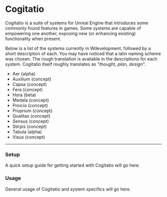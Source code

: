 # Cogitatio

Cogitatio is a suite of systems for Unreal Engine that introduces some commonly found features in games. Some systems are capable of empowering one another, exposing new (or enhancing existing) functionality when present.

Below is a list of the systems currently in Wdevelopment, followed by a short description of each. You may have noticed that a latin naming scheme was chosen. The rough translation is available in the descriptions for each system. Cogitatio itself roughly translates as "_thought, plan, design_".

* Aer (alpha)
* Auxilium (concept)
* Capsa (concept)
* Fera (concept)
* Hora (beta)
* Medela (concept)
* Proicio (concept)
* Proprium (concept)
* Qualitas (concept)
* Sensus (concept)
* Stirpis (concept)
* Tabula (alpha)
* Visus (concept)

-----

### Setup

A quick setup guide for getting started with Cogitatio will go here.

### Usage

General usage of Cogitatio and system specifics will go here.